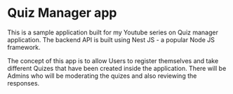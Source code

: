 # Quiz Manager app

This is a sample application built for my Youtube series on Quiz manager application. The backend API is built using Nest JS - a popular Node JS framework. 

The concept of this app is to allow Users to register themselves and take different Quizes that have been created inside the application. There will be Admins who will be moderating the quizes and also reviewing the responses.
